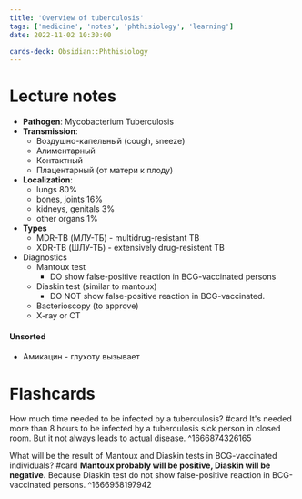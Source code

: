 ```yaml
---
title: 'Overview of tuberculosis'
tags: ['medicine', 'notes', 'phthisiology', 'learning']
date: 2022-11-02 10:30:00

cards-deck: Obsidian::Phthisiology
---
```


# Lecture notes

- **Pathogen**: Mycobacterium Tuberculosis
- **Transmission**:
	- Воздушно-капельный (cough, sneeze)
	- Алиментарный
	- Контактный
	- Плацентарный (от матери к плоду)
- **Localization**:
	- lungs 80%
	- bones, joints 16%
	- kidneys, genitals 3%
	- other organs 1%
- **Types**
	- MDR-TB (МЛУ-ТБ) - multidrug-resistant TB
	- XDR-TB (ШЛУ-ТБ) - extensively drug-resistent TB
- Diagnostics
	- Mantoux test
		- DO show false-positive reaction in BCG-vaccinated persons
	- Diaskin test (similar to mantoux)
		- DO NOT show false-positive reaction in BCG-vaccinated.
	- Bacterioscopy (to approve)
	- X-ray or CT


#### Unsorted
- Амикацин - глухоту вызывает


# Flashcards

How much time needed to be infected by a tuberculosis? #card 
It's needed more than 8 hours to be infected by a tuberculosis sick person in closed room. But it not always leads to actual disease.
^1666874326165

What will be the result of Mantoux and Diaskin tests in BCG-vaccinated individuals? #card 
**Mantoux probably will be positive, Diaskin will be negative.**
Because Diaskin test do not show false-positive reaction in BCG-vaccinated persons.
^1666958197942
